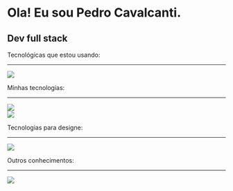 <html>
<body font="Raleway">
  
  <!--<img align="center" src="header.svg" height="300px">-->
  <h1>Ola! Eu sou Pedro Cavalcanti.</h1><h2>Dev full stack</h2>
  
Tecnológicas que estou usando:
<hr>
<p align="left" background="#fff" width="100%">
  <a href="https://skillicons.dev">
    <img src="https://skillicons.dev/icons?i=ts,nodejs,mongodb" />
  </a>
</p>
Minhas tecnologias:
<hr>
<p align="left" background="#fff" width="100%">
  <a href="https://skillicons.dev">
    <img src="https://skillicons.dev/icons?i=html,css,js,vue" />
  </a> <br>
  <a href="https://skillicons.dev">
    <img src="https://skillicons.dev/icons?i=python,cs,php,jquery,mysql" />
  </a>
</p>
Tecnologias para designe:
<hr>
<p align="left">
  <a href="https://skillicons.dev">
    <img src="https://skillicons.dev/icons?i=ps,figma" />
  </a>
</p>
Outros conhecimentos:
<hr>
<p align="left">
  <a href="https://skillicons.dev">
    <img src="https://skillicons.dev/icons?i=linux,blender,arduino" />
  </a>
</p>

<!--
[![Top Langs](https://github-readme-stats.vercel.app/api/top-langs/?username=pedromarfiano&hide_progress=true&theme=midnight-purple)](https://github.com/pedromarfiano/github-readme-stats)
<br>
[![Anurag's GitHub stats](https://github-readme-stats.vercel.app/api?username=pedromarfiano&show_icons=true&theme=midnight-purple)](https://github.com/pedromarfiano/github-readme-stats)
-->

<!--![snake gif](https://github.com/pedromarfiano/pedromarfiano/blob/output/github-contribution-grid-snake.svg)-->



<!--
**pedromarfiano/pedromarfiano** is a ✨ _special_ ✨ repository because its `README.md` (this file) appears on your GitHub profile.

Here are some ideas to get you started:

- 🔭 I’m currently working on ...
- 🌱 I’m currently learning ...
- 👯 I’m looking to collaborate on ...
- 🤔 I’m looking for help with ...
- 💬 Ask me about ...
- 📫 How to reach me: ...
- 😄 Pronouns: ...
- ⚡ Fun fact: ...
-->
</body>
</html>
